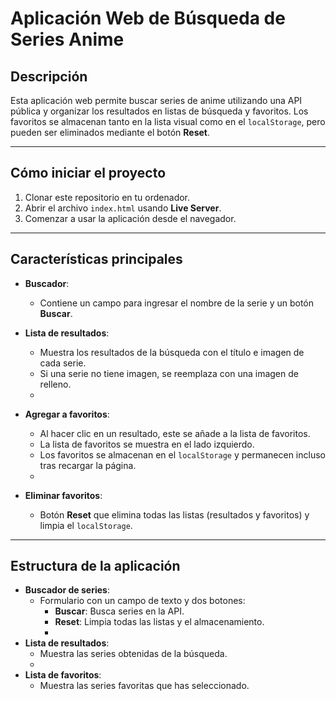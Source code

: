 # **Aplicación Web de Búsqueda de Series Anime**

## **Descripción**

Esta aplicación web permite buscar series de anime utilizando una API pública y organizar los resultados en listas de búsqueda y favoritos. 
Los favoritos se almacenan tanto en la lista visual como en el `localStorage`, pero pueden ser eliminados mediante el botón **Reset**.

---

## **Cómo iniciar el proyecto**

1. Clonar este repositorio en tu ordenador.
2. Abrir el archivo `index.html` usando **Live Server**.
3. Comenzar a usar la aplicación desde el navegador.

---

## **Características principales**

- **Buscador**:
  - Contiene un campo para ingresar el nombre de la serie y un botón **Buscar**.
  
- **Lista de resultados**:
  - Muestra los resultados de la búsqueda con el título e imagen de cada serie.
  - Si una serie no tiene imagen, se reemplaza con una imagen de relleno.
  - 
- **Agregar a favoritos**:
  - Al hacer clic en un resultado, este se añade a la lista de favoritos.
  - La lista de favoritos se muestra en el lado izquierdo.
  - Los favoritos se almacenan en el `localStorage` y permanecen incluso tras recargar la página.
  - 
- **Eliminar favoritos**:
  - Botón **Reset** que elimina todas las listas (resultados y favoritos) y limpia el `localStorage`.

---

## **Estructura de la aplicación**

- **Buscador de series**:
  - Formulario con un campo de texto y dos botones:
    - **Buscar**: Busca series en la API.
    - **Reset**: Limpia todas las listas y el almacenamiento.
    - 
- **Lista de resultados**:
  - Muestra las series obtenidas de la búsqueda.
  - 
- **Lista de favoritos**:
  - Muestra las series favoritas que has seleccionado.

 
